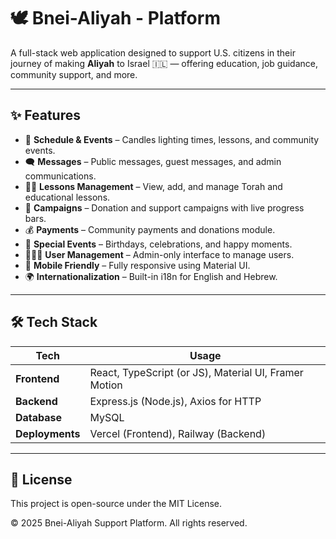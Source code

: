 # 🕊️ Bnei-Aliyah - Platform

A full-stack web application designed to support U.S. citizens in their journey of making **Aliyah** to Israel 🇮🇱 — offering education, job guidance, community support, and more.

---

## ✨ Features

- 📅 **Schedule & Events** – Candles lighting times, lessons, and community events.
- 🗨️ **Messages** – Public messages, guest messages, and admin communications.
- 🧑‍🏫 **Lessons Management** – View, add, and manage Torah and educational lessons.
- 🎯 **Campaigns** – Donation and support campaigns with live progress bars.
- 💰 **Payments** – Community payments and donations module.
- 🎉 **Special Events** – Birthdays, celebrations, and happy moments.
- 🧑‍🤝‍🧑 **User Management** – Admin-only interface to manage users.
- 📱 **Mobile Friendly** – Fully responsive using Material UI.
- 🌍 **Internationalization** – Built-in i18n for English and Hebrew.

---

## 🛠️ Tech Stack

| Tech        | Usage                         |
|-------------|-------------------------------|
| **Frontend** | React, TypeScript (or JS), Material UI, Framer Motion |
| **Backend**  | Express.js (Node.js), Axios for HTTP |
| **Database** | MySQL                        |
| **Deployments** | Vercel (Frontend), Railway (Backend) |

---

## 📜 License

This project is open-source under the MIT License.

© 2025 Bnei-Aliyah Support Platform. All rights reserved.

